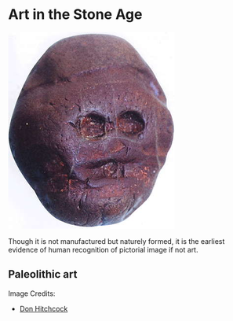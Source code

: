 # Art in the Stone Age

![A pebble resembling a face, Makapansgat in South Africa, 3,000,000 BCE](../.gitbook/assets/image%20%281%29.png)

Though it is not manufactured but naturely formed, it is the earliest evidence of human recognition of pictorial image if not art.

## Paleolithic art

Image Credits:

* [Don Hitchcock](https://www.donsmaps.com/)

